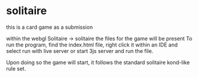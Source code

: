 # solitaire
this is a card game as a submission

within the  webgl Solitaire -> solitaire the files for the game will be present
To run the program, find the index.html file, right click it within an IDE and select run with live server or start 3js server and run the file.

Upon doing so the game will start, it follows the standard solitaire kond-like rule set. 
